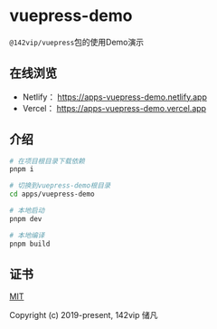 # vuepress-demo

`@142vip/vuepress`包的使用Demo演示

## 在线浏览

- Netlify： <https://apps-vuepress-demo.netlify.app>
- Vercel： <https://apps-vuepress-demo.vercel.app>

## 介绍

```bash
# 在项目根目录下载依赖
pnpm i

# 切换到vuepress-demo根目录
cd apps/vuepress-demo

# 本地启动
pnpm dev

# 本地编译
pnpm build
```

## 证书

[MIT](https://opensource.org/license/MIT)

Copyright (c) 2019-present, 142vip 储凡
